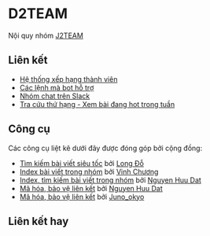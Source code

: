 # D2TEAM

Nội quy nhóm [J2TEAM](https://d2himlam.github.io/)

## Liên kết

- [Hệ thống xếp hạng thành viên](rank.md)
- [Các lệnh mà bot hỗ trợ](bot-commands.md)
- [Nhóm chat trên Slack](https://j2team-community.slack.com/messages)
- [Tra cứu thứ hạng - Xem bài đang hot trong tuần](http://code.junookyo.xyz/apps/j2team-community-ranking/index.php)

## Công cụ

Các công cụ liệt kê dưới đây được đóng góp bởi cộng đồng:

- [Tìm kiếm bài viết siêu tốc](http://www.j2teamdata.tk/) bởi [Long Đỗ](https://www.facebook.com/groups/j2team.community/permalink/418245055174287/)
- [Index bài viết trong nhóm](http://phimchua.com/fb/) bởi [Vinh Chương](https://www.facebook.com/groups/j2team.community/permalink/420339644964828/)
- [Index, tìm kiếm bài viết trong nhóm](http://j2team.anlink.top/) bởi [Nguyen Huu Dat](https://www.facebook.com/groups/j2team.community/permalink/437008396631286/)
- [Mã hóa, bảo vệ liên kết](http://anlink.top/) bởi [Nguyen Huu Dat](https://www.facebook.com/groups/j2team.community/permalink/423097854689007/)
- [Mã hóa, bảo vệ liên kết](http://code.junookyo.xyz/j2team-community/) bởi [Juno_okyo](https://junookyo.blogspot.com/?utm_source=github)

## Liên kết hay

